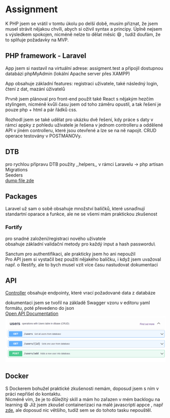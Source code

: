 # Assignment

K PHP jsem se vrátil v tomtu úkolu po delší době, musím přiznat, že jsem musel strávit nějakou chvíli, abych si oživil syntax a principy. Úplně nejsem s výsledkem spokojen, nicméně nelze to dělat měsíc :smile: , tudíž doufám, že to splňuje požadavky na MVP.

## PHP framework - Laravel

App jsem si nastavil na virtuální adrese: assigment.test a připojil dostupnou databázi phpMyAdmin (lokální Apache server přes XAMPP)

App obsahuje základní features: registraci uživatele, také následný login, čtení z dat, mazání úživatelů

Prvně jsem plánoval pro front-end použít také React s nějakým hezčím stylingem, nicméně kvůli času jsem od toho záměru opustil, a tak řešení je pouze php + html a pár řádků css.

Rozhodl jsem se také udělat pro ukázku dvě řešení, kdy práce s daty v rámci appky z pohledu uživatele je řešena v jednom controlleru a oddělené API v jiném controlleru, které jsou otevřené a lze se na ně napojit. CRUD operace testovány v POSTMANOVy.

## DTB

pro rychlou přípravu DTB použity ,,helpers,, v rámci Laravelu -> php artisan\
Migrations\
Seeders\
[dump file zde](assignment.sql)

## Packages

Laravel už sam o sobě obsahuje množství balíčků, které usnaďnují standartní oparace a funkce, ale ne se všemi mám praktickou zkušenost

### Fortify

pro snadné založení/registraci nového uživatele\
obsahuje základní validační metody pro každý input a hash passwordu\

Sanctum pro authentifikaci, ale prakticky jsem ho ani nepoužil\
Pro API jsem si vystačil bez použití nějakého balíčku, i když jsem uvažoval např. o Restify, ale to bych musel vzít více času nastudovat dokumentaci

## API

[Controller](app/Http/Controllers/Api/UsersController.php) obsahuje endpointy, které vrací požadované data z databáze

dokumentaci jsem se tvořil na základě Swagger vzoru v editoru yaml formátu, poté převedeno do json\
[Open API Documentation](openapi.json)
![Open API Documentation](images/swagger.png)

## Docker

S Dockerem bohužel praktické zkušenosti nemám, doposud jsem s ním v práci nepřišel do kontaktu.\
Nicméně vím, že je to důležitý skill a mám ho zařazen v mém backlogu na learning :smile:
Již jsem zkoušel containerizaci na malé javascriptí appce , např [zde](https://github.com/Lenny606/dockerlesson), ale doposud nic většího, tudíž sem se do tohoto tasku nepouštěl.
